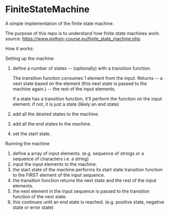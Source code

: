 # FiniteStateMachine
A simple implementation of the finite state machine.

The purpose of this repo is to understand how finite state machines work.
source: https://www.python-course.eu/finite_state_machine.php

How it works:

Setting up the machine
  1. define a number of states -- (optionally) with a transition function.
     
     The transition function consumes 1 element from the input.
     Returns 
          -- a next state based on the element (this next state is passed to the machine again.)
          -- the rest of the input elements.
  
     if a state has a transition function, it'll perform the function on the input element.
     if not, it is just a state (likely an end state)
  
  
  2. add all the desired states to the machine.
  
  3. add all the end states to the machine.
  
  4. set the start state.
  


Running the machine
  1. define a array of input elements. (e.g. sequence of strings or a sequence of characters i.e. a string)
  2. input the input elements to the machine.
  3. the start state of the machine performs its start state transition function to the FIRST element of the input sequence.
  4. the transition function returns the next state and the rest of the input elements.
  5. the next element in the input sequence is passed to the transition function of the next state.
  6. this continues until an end state is reached.
     (e.g. positive state, negative state or error state)

